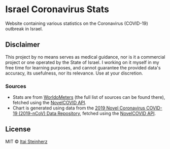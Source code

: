 # Israel Coronavirus Stats

Website containing various statistics on the Coronavirus (COVID-19) outbreak in Israel.


## Disclaimer

This project by no means serves as medical guidance, nor is it a commercial project or one operated by the State of Israel. I working on it myself in my free time for learning purposes, and cannot guarantee the provided data's accuracy, its usefulness, nor its relevance. Use at your discretion.

### Sources

- Stats are from [WorldoMeters](https://www.worldometers.info/coronavirus/) (the full list of sources can be found there), fetched using the [NovelCOVID API](https://github.com/NovelCOVID/API).
- Chart is generated using data from the [2019 Novel Coronavirus COVID-19 (2019-nCoV) Data Repository](https://github.com/CSSEGISandData/COVID-19), fetched using the [NovelCOVID API](https://github.com/NovelCOVID/API).


## License

MIT © [Itai Steinherz](https://github.com/itaisteinherz)
